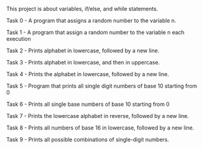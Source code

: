 This project is about variables, if/else, and while statements.

Task 0 - A program that assigns a random number to the variable n.

Task 1 - A program that assign a random number to the variable n each execution

Task 2 - Prints alphabet in lowercase, followed by a new line.

Task 3 - Prints alphabet in lowercase, and then in uppercase.

Task 4 - Prints the alphabet in lowercase, followed by a new line.

Task 5 - Program that prints all single digit numbers of base 10 starting from 0

Task 6 - Prints all single base numbers of base 10 starting from 0

Task 7 - Prints the lowercase alphabet in reverse, followed by a new line.

Task 8 - Prints all numbers of base 16 in lowercase, followed by a new line.

Task 9 - Prints all possible combinations of single-digit numbers.
